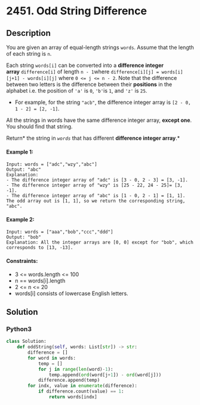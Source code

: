 # 2451. Odd String Difference


## Description
You are given an array of equal-length strings `words`. Assume that the length of each string is `n`.

Each string `words[i]` can be converted into a **difference integer array** `difference[i]` of length `n - 1`where `difference[i][j] = words[i][j+1] - words[i][j]` where `0 <= j <= n - 2`. Note that the difference between two letters is the difference between their **positions** in the alphabet i.e. the position of `'a'` is `0`, `'b'`is `1`, and `'z'` is `25`.

-   For example, for the string `"acb"`, the difference integer array is `[2 - 0, 1 - 2] = [2, -1]`.

All the strings in words have the same difference integer array, **except one**. You should find that string.

Return* the string in *`words`* that has different **difference integer array**.*

#### Example 1:
```
Input: words = ["adc","wzy","abc"]
Output: "abc"
Explanation: 
- The difference integer array of "adc" is [3 - 0, 2 - 3] = [3, -1].
- The difference integer array of "wzy" is [25 - 22, 24 - 25]= [3, -1].
- The difference integer array of "abc" is [1 - 0, 2 - 1] = [1, 1]. 
The odd array out is [1, 1], so we return the corresponding string, "abc".
```

#### Example 2:
```
Input: words = ["aaa","bob","ccc","ddd"]
Output: "bob"
Explanation: All the integer arrays are [0, 0] except for "bob", which corresponds to [13, -13].
```

#### Constraints:
- 3 <= words.length <= 100
- n == words[i].length
- 2 <= n <= 20
- words[i] consists of lowercase English letters.


## Solution

### Python3
```python
class Solution:
    def oddString(self, words: List[str]) -> str:
        difference = []
        for word in words:
            temp = []
            for j in range(len(word)-1):
                temp.append(ord(word[j+1]) - ord(word[j]))
            difference.append(temp)
        for indx, value in enumerate(difference):
            if difference.count(value) == 1:
                return words[indx]
```
